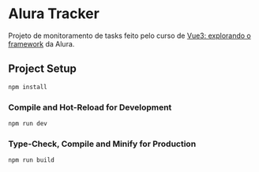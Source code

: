 # Alura Tracker
Projeto de monitoramento de tasks feito pelo curso de [Vue3: explorando o framework](https://cursos.alura.com.br/course/vue3-comecando-framework) da Alura.


## Project Setup

```sh
npm install
```

### Compile and Hot-Reload for Development

```sh
npm run dev
```

### Type-Check, Compile and Minify for Production

```sh
npm run build
```
